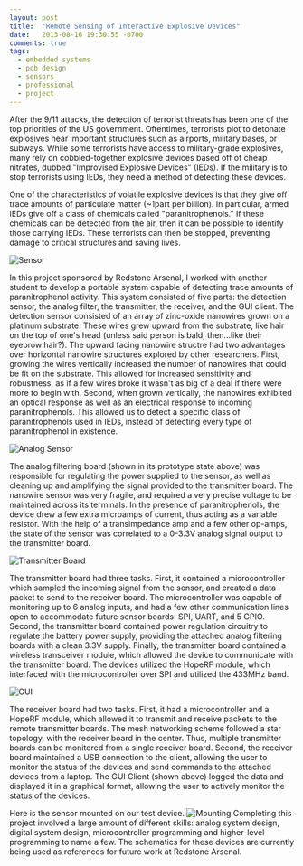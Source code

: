 ```yaml
---
layout: post
title:  "Remote Sensing of Interactive Explosive Devices"
date:   2013-08-16 19:30:55 -0700
comments: true
tags:
  - embedded systems
  - pcb design
  - sensors
  - professional
  - project
---
```


After the 9/11 attacks, the detection of terrorist threats has been one of the top priorities of the US government. Oftentimes, terrorists plot to detonate explosives near important structures such as airports, military bases, or subways. While some terrorists have access to military-grade explosives, many rely on cobbled-together explosive devices based off of cheap nitrates, dubbed "Improvised Explosive Devices" (IEDs). If the military is to stop terrorists using IEDs, they need a method of detecting these devices.

One of the characteristics of volatile explosive devices is that they give off trace amounts of particulate matter (~1part per billion). In particular, armed IEDs give off a class of chemicals called "paranitrophenols." If these chemicals can be detected from the air, then it can be possible to identify those carrying IEDs. These terrorists can then be stopped, preventing damage to critical structures and saving lives.

![Sensor]({{site.url}}/content/Remote-Sensing-Of-Interactive-Explosive-Devices/sensor.jpg)

In this project sponsored by Redstone Arsenal, I worked with another student to develop a portable system capable of detecting trace amounts of paranitrophenol activity. This system consisted of five parts: the detection sensor, the analog filter, the transmitter, the receiver, and the GUI client. The detection sensor consisted of an array of zinc-oxide nanowires grown on a platinum substrate. These wires grew upward from the substrate, like hair on the top of one's head (unless said person is bald, then...like their eyebrow hair?). The upward facing nanowire structre had two advantages over horizontal nanowire structures explored by other researchers. First, growing the wires vertically increased the number of nanowires that could be fit on the substrate. This allowed for increased sensitivity and robustness, as if a few wires broke it wasn't as big of a deal if there were more to begin with. Second, when grown vertically, the nanowires exhibited an optical response as well as an electrical response to incoming paranitrophenols. This allowed us to detect a specific class of paranitrophenols used in IEDs, instead of detecting every type of paranitrophenol in existence.

![Analog Sensor]({{site.url}}/content/Remote-Sensing-Of-Interactive-Explosive-Devices/AnalogSensor.jpg)

The analog filtering board (shown in its prototype state above) was responsible for regulating the power supplied to the sensor, as well as cleaning up and amplifying the signal provided to the transmitter board. The nanowire sensor was very fragile, and required a very  precise voltage to be maintained across its terminals. In the presence of paranitrophenols, the device drew a few extra microamps of current, thus acting as a variable resistor. With the help of a transimpedance amp and a few other op-amps, the state of the sensor was correlated to a 0-3.3V analog signal output to the transmitter board.

![Transmitter Board]({{site.url}}/content/Remote-Sensing-Of-Interactive-Explosive-Devices/TransmitterBoard.jpg)

The transmitter board had three tasks. First, it contained a microcontroller which sampled the incoming signal from the sensor, and created a data packet to send to the receiver board. The microcontroller was capable of monitoring up to 6 analog inputs, and had a few other communication lines open to accommodate future sensor boards: SPI, UART, and 5 GPIO. Second, the transmitter board contained power regulation circuitry to regulate the battery power supply, providing the attached analog filtering boards with a clean 3.3V supply. Finally, the transmitter board contained a wireless transceiver module, which allowed the device to communicate with the transmitter board. The devices utilized the HopeRF module, which interfaced with the microcontroller over SPI and utilized the 433MHz band.

![GUI]({{site.url}}/content/Remote-Sensing-Of-Interactive-Explosive-Devices/GUI.jpg)

The receiver board had two tasks. First, it had a microcontroller and a HopeRF module, which allowed it to transmit and receive packets to the remote transmitter boards. The mesh networking scheme followed a star topology, with the receiver board in the center. Thus, multiple transmitter boards can be monitored from a single receiver board. Second, the receiver board maintained a USB connection to the client, allowing the user to monitor the status of the devices and send commands to the attached devices from a laptop. The GUI Client (shown above) logged the data and displayed it in a graphical format, allowing the user to actively monitor the status of the devices.

Here is the sensor mounted on our test device. 
![Mounting]({{site.url}}/content/Remote-Sensing-Of-Interactive-Explosive-Devices/CoverImage.jpg)
Completing this project involved a large amount of different skills: analog system design, digital system design, microcontroller programming and higher-level programming to name a few. The schematics for these devices are currently being used as references for future work at Redstone Arsenal.

